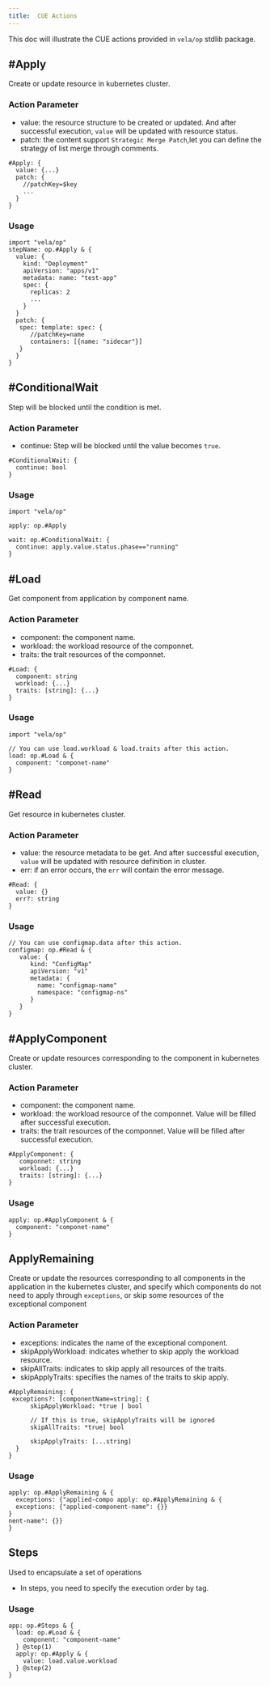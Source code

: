 ```yaml
---
title:  CUE Actions
---
```


This doc will illustrate the CUE actions provided in `vela/op` stdlib package.

## #Apply
Create or update resource in kubernetes cluster.
### Action Parameter
- value: the resource structure to be created or updated. And after successful execution, `value` will be updated with resource status.
- patch: the content support `Strategic Merge Patch`,let you can define the strategy of list merge through comments.
```
#Apply: {
  value: {...}
  patch: {
    //patchKey=$key
    ...
  }
}
```
### Usage
```
import "vela/op"
stepName: op.#Apply & {
  value: {
    kind: "Deployment"
    apiVersion: "apps/v1"
    metadata: name: "test-app"
    spec: { 
      replicas: 2
      ...
    }
  }
  patch: {
   spec: template: spec: {
      //patchKey=name
      containers: [{name: "sidecar"}]
   }
  }
}
```
## #ConditionalWait
Step will be blocked until the condition is met.
### Action Parameter
- continue: Step will be blocked until the value becomes `true`.
```
#ConditionalWait: {
  continue: bool
}
```
### Usage
```
import "vela/op"

apply: op.#Apply

wait: op.#ConditionalWait: {
  continue: apply.value.status.phase=="running"
}
```
## #Load
Get component from application by component name.
### Action Parameter
- component: the component name.
- workload: the workload resource of the componnet.
- traits: the trait resources of the componnet.
```
#Load: {
  component: string
  workload: {...}
  traits: [string]: {...}
}
```
### Usage
```
import "vela/op"

// You can use load.workload & load.traits after this action.
load: op.#Load & {
  component: "componet-name"
}
```
## #Read
Get resource in kubernetes cluster. 
### Action Parameter
- value: the resource metadata to be get. And after successful execution, `value` will be updated with resource definition in cluster.
- err: if an error occurs, the `err` will contain the error message.
```
#Read: {
  value: {}
  err?: string
}
```
### Usage
```
// You can use configmap.data after this action.
configmap: op.#Read & {
   value: {
      kind: "ConfigMap"
      apiVersion: "v1"
      metadata: {
        name: "configmap-name"
        namespace: "configmap-ns"
      }
   }
}
```
## #ApplyComponent
Create or update resources corresponding to the component in kubernetes cluster.
### Action Parameter
- component: the component name.
- workload: the workload resource of the componnet. Value will be filled  after successful execution.
- traits: the trait resources of the componnet. Value will be filled after successful execution.
```
#ApplyComponent: {
   componnet: string
   workload: {...}
   traits: [string]: {...}
}
```
### Usage
```
apply: op.#ApplyComponent & {
  component: "componet-name"
}
```
## ApplyRemaining
Create or update the resources corresponding to all components in the application in the kubernetes cluster, and specify which components do not need to apply through `exceptions`, or skip some resources of the exceptional component
### Action Parameter
- exceptions: indicates the name of the exceptional component.
- skipApplyWorkload:  indicates whether to skip apply the workload resource.
- skipAllTraits: indicates to skip apply all resources of the traits.
- skipApplyTraits: specifies the names of the traits to skip apply.
```
#ApplyRemaining: {
 exceptions?: [componentName=string]: {
      skipApplyWorkload: *true | bool
      
      // If this is true, skipApplyTraits will be ignored
      skipAllTraits: *true| bool

      skipApplyTraits: [...string]
  }
}  
```
### Usage
```
apply: op.#ApplyRemaining & {
  exceptions: {"applied-compo apply: op.#ApplyRemaining & {
  exceptions: {"applied-component-name": {}}
}
nent-name": {}}
}
```
## Steps
Used to encapsulate a set of operations
- In steps, you need to specify the execution order by tag.
### Usage
```
app: op.#Steps & {
  load: op.#Load & {
    component: "component-name"
  } @step(1)
  apply: op.#Apply & {
    value: load.value.workload
  } @step(2)
} 
```
